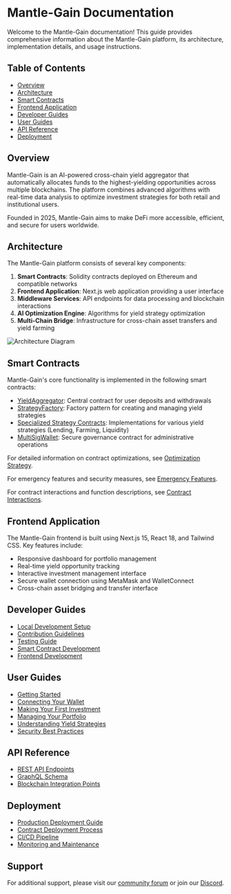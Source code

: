 # Mantle-Gain Documentation

Welcome to the Mantle-Gain documentation! This guide provides comprehensive information about the Mantle-Gain platform, its architecture, implementation details, and usage instructions.

## Table of Contents

- [Overview](#overview)
- [Architecture](#architecture)
- [Smart Contracts](#smart-contracts)
- [Frontend Application](#frontend-application)
- [Developer Guides](#developer-guides)
- [User Guides](#user-guides)
- [API Reference](#api-reference)
- [Deployment](#deployment)

## Overview

Mantle-Gain is an AI-powered cross-chain yield aggregator that automatically allocates funds to the highest-yielding opportunities across multiple blockchains. The platform combines advanced algorithms with real-time data analysis to optimize investment strategies for both retail and institutional users.

Founded in 2025, Mantle-Gain aims to make DeFi more accessible, efficient, and secure for users worldwide.

## Architecture

The Mantle-Gain platform consists of several key components:

1. **Smart Contracts**: Solidity contracts deployed on Ethereum and compatible networks
2. **Frontend Application**: Next.js web application providing a user interface
3. **Middleware Services**: API endpoints for data processing and blockchain interactions
4. **AI Optimization Engine**: Algorithms for yield strategy optimization
5. **Multi-Chain Bridge**: Infrastructure for cross-chain asset transfers and yield farming

![Architecture Diagram](../public/images/architecture.svg)

## Smart Contracts

Mantle-Gain's core functionality is implemented in the following smart contracts:

- [YieldAggregator](./CONTRACT_INTERACTIONS.md#yieldaggregator): Central contract for user deposits and withdrawals
- [StrategyFactory](./OPTIMIZATION_STRATEGY.md): Factory pattern for creating and managing yield strategies
- [Specialized Strategy Contracts](./CONTRACT_INTERACTIONS.md#strategy-contracts): Implementations for various yield strategies (Lending, Farming, Liquidity)
- [MultiSigWallet](./EMERGENCY_FEATURES.md#multi-signature-wallet): Secure governance contract for administrative operations

For detailed information on contract optimizations, see [Optimization Strategy](./OPTIMIZATION_STRATEGY.md).

For emergency features and security measures, see [Emergency Features](./EMERGENCY_FEATURES.md).

For contract interactions and function descriptions, see [Contract Interactions](./CONTRACT_INTERACTIONS.md).

## Frontend Application

The Mantle-Gain frontend is built using Next.js 15, React 18, and Tailwind CSS. Key features include:

- Responsive dashboard for portfolio management
- Real-time yield opportunity tracking
- Interactive investment management interface
- Secure wallet connection using MetaMask and WalletConnect
- Cross-chain asset bridging and transfer interface

## Developer Guides

- [Local Development Setup](./developer/SETUP.md)
- [Contribution Guidelines](./developer/CONTRIBUTING.md)
- [Testing Guide](./developer/TESTING.md)
- [Smart Contract Development](./developer/SMART_CONTRACTS.md)
- [Frontend Development](./developer/FRONTEND.md)

## User Guides

- [Getting Started](./user/GETTING_STARTED.md)
- [Connecting Your Wallet](./user/WALLET_CONNECTION.md)
- [Making Your First Investment](./user/FIRST_INVESTMENT.md)
- [Managing Your Portfolio](./user/PORTFOLIO_MANAGEMENT.md)
- [Understanding Yield Strategies](./user/YIELD_STRATEGIES.md)
- [Security Best Practices](./user/SECURITY.md)

## API Reference

- [REST API Endpoints](./api/REST_API.md)
- [GraphQL Schema](./api/GRAPHQL.md)
- [Blockchain Integration Points](./api/BLOCKCHAIN_INTEGRATION.md)

## Deployment

- [Production Deployment Guide](./deployment/PRODUCTION.md)
- [Contract Deployment Process](./deployment/CONTRACT_DEPLOYMENT.md)
- [CI/CD Pipeline](./deployment/CICD.md)
- [Monitoring and Maintenance](./deployment/MONITORING.md)

## Support

For additional support, please visit our [community forum](https://forum.mantle-gain.cc) or join our [Discord](https://discord.gg/mantle-gain).

